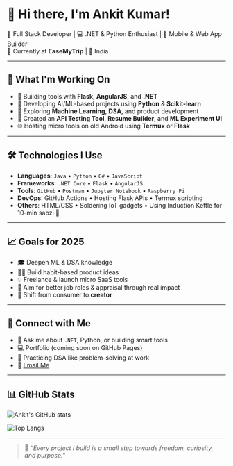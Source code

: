 # 👋 Hi there, I'm Ankit Kumar!

🎯 Full Stack Developer | 💻 .NET & Python Enthusiast | 📱 Mobile & Web App Builder  
🏢 Currently at **EaseMyTrip** | 📍 India  

---

## 🚀 What I'm Working On

- 🔧 Building tools with **Flask**, **AngularJS**, and **.NET**
- 🤖 Developing AI/ML-based projects using **Python** & **Scikit-learn**
- 🧠 Exploring **Machine Learning**, **DSA**, and product development
- 📱 Created an **API Testing Tool**, **Resume Builder**, and **ML Experiment UI**
- 🌐 Hosting micro tools on old Android using **Termux** or **Flask**

---

## 🛠️ Technologies I Use

- **Languages**: `Java` • `Python` • `C#` • `JavaScript`
- **Frameworks**: `.NET Core` • `Flask` • `AngularJS`
- **Tools**: `GitHub` • `Postman` • `Jupyter Notebook` • `Raspberry Pi`
- **DevOps**: GitHub Actions • Hosting Flask APIs • Termux scripting
- **Others**: HTML/CSS • Soldering IoT gadgets • Using Induction Kettle for 10-min sabzi 🍲

---

## 📈 Goals for 2025

- 🎓 Deepen ML & DSA knowledge
- 🏃‍♂️ Build habit-based product ideas
- 💡 Freelance & launch micro SaaS tools
- 💼 Aim for better job roles & appraisal through real impact
- 🌱 Shift from consumer to **creator**

---

## 🔗 Connect with Me

- 💬 Ask me about `.NET`, Python, or building smart tools
- 💻 Portfolio (coming soon on GitHub Pages)
- 🐍 Practicing DSA like problem-solving at work
- 📧 [Email Me]()

---

## 📊 GitHub Stats

![Ankit's GitHub stats](https://github-readme-stats.vercel.app/api?username=Ankit-Tec40&show_icons=true&theme=github_dark&count_private=true)

![Top Langs](https://github-readme-stats.vercel.app/api/top-langs/?username=Ankit-Tec40&layout=compact&theme=github_dark)

---

> 🧠 *“Every project I build is a small step towards freedom, curiosity, and purpose.”*
